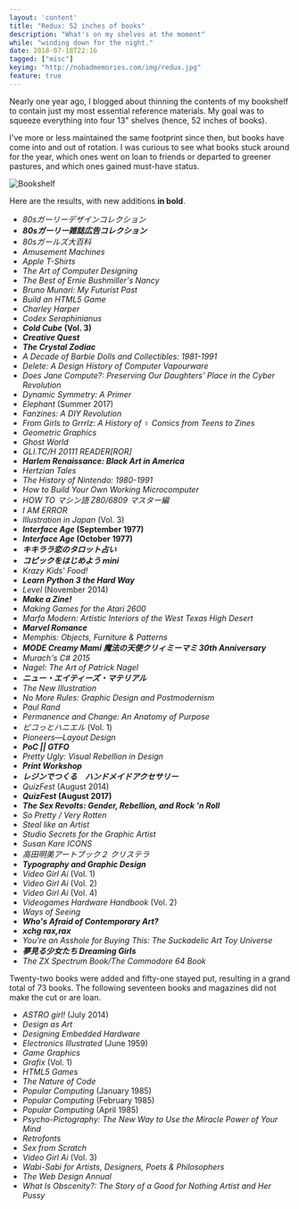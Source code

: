 ```yaml
---
layout: 'content'
title: "Redux: 52 inches of books"
description: "What's on my shelves at the moment"
while: "winding down for the night."
date: 2018-07-18T22:16
tagged: ["misc"]
keyimg: "http://nobadmemories.com/img/redux.jpg"
feature: true
---
```


Nearly one year ago, I blogged about thinning the contents of my bookshelf to contain just my most essential reference materials. My goal was to squeeze everything into four 13" shelves (hence, 52 inches of books).

I've more or less maintained the same footprint since then, but books have come into and out of rotation. I was curious to see what books stuck around for the year, which ones went on loan to friends or departed to greener pastures, and which ones gained must-have status.

![Bookshelf](http://nobadmemories.com/img/redux.jpg)

Here are the results, with new additions **in bold**.

 - *80sガーリーデザインコレクション*
 - **_80sガーリー雑誌広告コレクション_**
 - *80sガールズ大百科*
 - *Amusement Machines*
 - *Apple T-Shirts*
 - *The Art of Computer Designing*
 - *The Best of Ernie Bushmiller's Nancy*
 - *Bruno Munari: My Futurist Past*
 - *Build an HTML5 Game*
 - *Charley Harper*
 - *Codex Seraphinianus*
 - **_Cold Cube_ (Vol. 3)**
 - **_Creative Quest_**
 - **_The Crystal Zodiac_**
 - *A Decade of Barbie Dolls and Collectibles: 1981-1991*
 - *Delete: A Design History of Computer Vapourware*
 - *Does Jane Compute?: Preserving Our Daughters' Place in the Cyber Revolution*
 - *Dynamic Symmetry: A Primer*
 - *Elephant* (Summer 2017)
 - *Fanzines: A DIY Revolution*
 - *From Girls to Grrrlz: A History of ♀ Comics from Teens to Zines*
 - *Geometric Graphics*
 - *Ghost World*
 - *GLI.TC/H 20111 READER[ROR]*
 - **_Harlem Renaissance: Black Art in America_**
 - *Hertzian Tales*
 - *The History of Nintendo: 1980-1991*
 - *How to Build Your Own Working Microcomputer*
 - *HOW TO マシン語 Z80/6809 マスター編*
 - *I AM ERROR*
 - *Illustration in Japan* (Vol. 3)
 - **_Interface Age_ (September 1977)**
 - **_Interface Age_ (October 1977)**
 - **_キキララ恋のタロット占い_**
 - **_コピックをはじめよう mini_**
 - *Krazy Kids' Food!*
 - **_Learn Python 3 the Hard Way_**
 - *Level* (November 2014)
 - **_Make a Zine!_**
 - *Making Games for the Atari 2600*
 - *Marfa Modern: Artistic Interiors of the West Texas High Desert*
 - **_Marvel Romance_**
 - *Memphis: Objects, Furniture & Patterns*
 - **_MODE Creamy Mami 魔法の天使クリィミーマミ 30th Anniversary_**
 - *Murach's C# 2015*
 - *Nagel: The Art of Patrick Nagel*
 - **_ニュー・エイティーズ・マテリアル_**
 - *The New Illustration*
 - *No More Rules: Graphic Design and Postmodernism*
 - *Paul Rand*
 - *Permanence and Change: An Anatomy of Purpose*
 - *ピコっとハニエル* (Vol. 1)
 - *Pioneers&mdash;Layout Design*
 - **_PoC || GTFO_**
 - *Pretty Ugly: Visual Rebellion in Design*
 - **_Print Workshop_**
 - **_レジンでつくる　ハンドメイドアクセサリー_**
 - *QuizFest* (August 2014)
 - **_QuizFest_ (August 2017)**
 - **_The Sex Revolts: Gender, Rebellion, and Rock 'n Roll_**
 - *So Pretty / Very Rotten*
 - *Steal like an Artist*
 - *Studio Secrets for the Graphic Artist*
 - *Susan Kare ICONS*
 - *高田明美アートブック２ クリステラ*
 - **_Typography and Graphic Design_**
 - *Video Girl Ai* (Vol. 1)
 - *Video Girl Ai* (Vol. 2)
 - *Video Girl Ai* (Vol. 4)
 - *Videogames Hardware Handbook* (Vol. 2)
 - *Ways of Seeing*
 - **_Who's Afraid of Contemporary Art?_**
 - **_xchg rax,rax_**
 - *You're an Asshole for Buying This: The Suckadelic Art Toy Universe*
 - **_夢見る少女たち Dreaming Girls_**
 - *The ZX Spectrum Book/The Commodore 64 Book*

Twenty-two books were added and fifty-one stayed put, resulting in a grand total of 73 books. The following seventeen books and magazines did not make the cut or are loan.

 - *ASTRO girl!* (July 2014)
 - *Design as Art*
 - *Designing Embedded Hardware*
 - *Electronics Illustrated* (June 1959)
 - *Game Graphics*
 - *Grafix* (Vol. 1)
 - *HTML5 Games*
 - *The Nature of Code*
 - *Popular Computing* (January 1985)
 - *Popular Computing* (February 1985)
 - *Popular Computing* (April 1985)
 - *Psycho-Pictography: The New Way to Use the Miracle Power of Your Mind*
 - *Retrofonts*
 - *Sex from Scratch*
 - *Video Girl Ai* (Vol. 3)
 - *Wabi-Sabi for Artists, Designers, Poets & Philosophers*
 - *The Web Design Annual*
 - *What Is Obscenity?: The Story of a Good for Nothing Artist and Her Pussy*